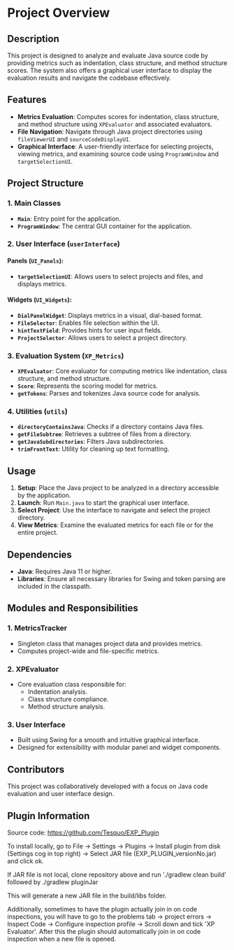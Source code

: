 # Project Overview

## Description
This project is designed to analyze and evaluate Java source code by providing metrics such as indentation, class structure, and method structure scores. The system also offers a graphical user interface to display the evaluation results and navigate the codebase effectively.

## Features
- **Metrics Evaluation**: Computes scores for indentation, class structure, and method structure using `XPEvaluator` and associated evaluators.
- **File Navigation**: Navigate through Java project directories using `fileViewerUI` and `sourceCodeDisplayUI`.
- **Graphical Interface**: A user-friendly interface for selecting projects, viewing metrics, and examining source code using `ProgramWindow` and `targetSelectionUI`.

## Project Structure

### **1. Main Classes**
- **`Main`**: Entry point for the application.
- **`ProgramWindow`**: The central GUI container for the application.

### **2. User Interface (`userInterface`)**
#### Panels (`UI_Panels`):
- **`targetSelectionUI`**: Allows users to select projects and files, and displays metrics.

#### Widgets (`UI_Widgets`):
- **`DialPanelWidget`**: Displays metrics in a visual, dial-based format.
- **`FileSelector`**: Enables file selection within the UI.
- **`hintTextField`**: Provides hints for user input fields.
- **`ProjectSelector`**: Allows users to select a project directory.

### **3. Evaluation System (`XP_Metrics`)**
- **`XPEvaluator`**: Core evaluator for computing metrics like indentation, class structure, and method structure.
- **`Score`**: Represents the scoring model for metrics.
- **`getTokens`**: Parses and tokenizes Java source code for analysis.

### **4. Utilities (`utils`)**
- **`directoryContainsJava`**: Checks if a directory contains Java files.
- **`getFileSubtree`**: Retrieves a subtree of files from a directory.
- **`getJavaSubdirectories`**: Filters Java subdirectories.
- **`trimFrontText`**: Utility for cleaning up text formatting.

## Usage
1. **Setup**: Place the Java project to be analyzed in a directory accessible by the application.
2. **Launch**: Run `Main.java` to start the graphical user interface.
3. **Select Project**: Use the interface to navigate and select the project directory.
4. **View Metrics**: Examine the evaluated metrics for each file or for the entire project.

## Dependencies
- **Java**: Requires Java 11 or higher.
- **Libraries**: Ensure all necessary libraries for Swing and token parsing are included in the classpath.

## Modules and Responsibilities

### 1. **MetricsTracker**
- Singleton class that manages project data and provides metrics.
- Computes project-wide and file-specific metrics.

### 2. **XPEvaluator**
- Core evaluation class responsible for:
  - Indentation analysis.
  - Class structure compliance.
  - Method structure analysis.

### 3. **User Interface**
- Built using Swing for a smooth and intuitive graphical interface.
- Designed for extensibility with modular panel and widget components.

## Contributors
This project was collaboratively developed with a focus on Java code evaluation and user interface design.

## Plugin Information
Source code: https://github.com/Tesquo/EXP_Plugin

To install locally, go to File -> Settings -> Plugins -> Install plugin from disk (Settings cog in top right) -> Select JAR file (EXP_PLUGIN_versionNo.jar) and click ok.

If JAR file is not local, clone repository above and run './gradlew clean build' followed by ./gradlew pluginJar

This will generate a new JAR file in the build/libs folder.

Additionally, sometimes to have the plugin actually join in on code inspections, you will have to go to the problems tab -> project errors -> Inspect Code -> Configure inspection profile -> Scroll down and tick 'XP Evaluator'. After this the plugin should automatically join in on code inspection when a new file is opened.
